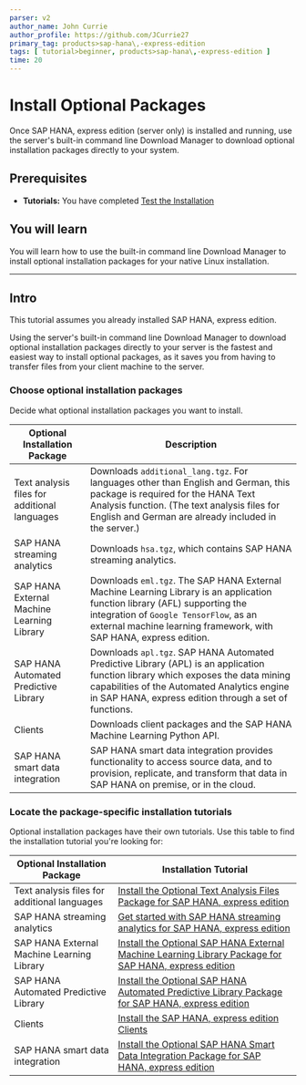 ```yaml
---
parser: v2
author_name: John Currie
author_profile: https://github.com/JCurrie27
primary_tag: products>sap-hana\,-express-edition
tags: [ tutorial>beginner, products>sap-hana\,-express-edition ]
time: 20
---
```


# Install Optional Packages
<!-- description -->   Once SAP HANA, express edition (server only) is installed and running, use the server's built-in command line Download Manager to download optional installation packages directly to your system.  

<!-- loio6bb4c7e861654519bb922e7e80a77a0b -->

## Prerequisites
 - **Tutorials:**  You have completed [Test the Installation](hxe-ua-test-binary) 

## You will learn
 You will learn how to use the built-in command line Download Manager to install optional installation packages for your native Linux installation. 

---

## Intro
This tutorial assumes you already installed SAP HANA, express edition.

Using the server's built-in command line Download Manager to download optional installation packages directly to your server is the fastest and easiest way to install optional packages, as it saves you from having to transfer files from your client machine to the server.

### Choose optional installation packages


Decide what optional installation packages you want to install.

|Optional Installation Package|Description|
|-----------------------------|-----------|
|Text analysis files for additional languages|Downloads `additional_lang.tgz`. For languages other than English and German, this package is required for the HANA Text Analysis function. (The text analysis files for English and German are already included in the server.)|
|SAP HANA streaming analytics|Downloads `hsa.tgz`, which contains SAP HANA streaming analytics.|
|SAP HANA External Machine Learning Library|Downloads `eml.tgz`. The SAP HANA External Machine Learning Library is an application function library (AFL) supporting the integration of `Google TensorFlow`, as an external machine learning framework, with SAP HANA, express edition.|
|SAP HANA Automated Predictive Library|Downloads `apl.tgz`. SAP HANA Automated Predictive Library (APL) is an application function library which exposes the data mining capabilities of the Automated Analytics engine in SAP HANA, express edition through a set of functions.|
|Clients|Downloads client packages and the SAP HANA Machine Learning Python API.|
|SAP HANA smart data integration|SAP HANA smart data integration provides functionality to access source data, and to provision, replicate, and transform that data in SAP HANA on premise, or in the cloud.|


### Locate the package-specific installation tutorials


Optional installation packages have their own tutorials. Use this table to find the installation tutorial you're looking for:

|Optional Installation Package|Installation Tutorial|
|-----------------------------|---------------------|
|Text analysis files for additional languages|[Install the Optional Text Analysis Files Package for SAP HANA, express edition](hxe-ua-text-analysis-binary)|
|SAP HANA streaming analytics|[Get started with SAP HANA streaming analytics for SAP HANA, express edition](https://developers.sap.com/group.sds-hxe-get-started.html)|
|SAP HANA External Machine Learning Library|[Install the Optional SAP HANA External Machine Learning Library Package for SAP HANA, express edition](hxe-ua-eml-binary)|
|SAP HANA Automated Predictive Library|[Install the Optional SAP HANA Automated Predictive Library Package for SAP HANA, express edition](hxe-ua-apl-binary)|
|Clients| [Install the SAP HANA, express edition Clients](https://developers.sap.com/group.hxe-install-clients.html) |
|SAP HANA smart data integration| [Install the Optional SAP HANA Smart Data Integration Package for SAP HANA, express edition](https://developers.sap.com/tutorials/hxe-ua-sdi-binary.html) |



